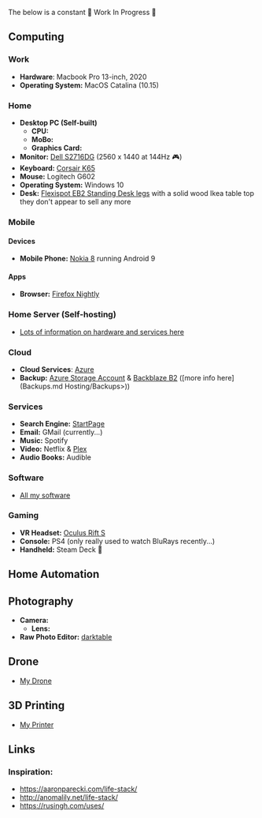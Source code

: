 The below is a constant 🚧 Work In Progress 🚧

## Computing
### Work
- **Hardware**: Macbook Pro 13-inch, 2020
- **Operating System:** MacOS Catalina (10.15)
### Home
- **Desktop PC (Self-built)**
	- **CPU:**
	- **MoBo:**
	- **Graphics Card:**
- **Monitor:** [Dell S2716DG](https://www.dell.com/en-uk/work/shop/cty/dell-27-gaming-monitor-s2716dg/spd/dell-s2716dg-monitor) (2560 x 1440 at 144Hz 🎮)
- **Keyboard:** [Corsair K65](https://www.corsair.com/us/en/Categories/Products/Gaming-Keyboards/CORSAIR-Gaming-K65-RGB-Compact-Mechanical-Gaming-Keyboard/p/CH-9000222-NA)
- **Mouse:** Logitech G602
- **Operating System:** Windows 10
- **Desk:** [Flexispot EB2 Standing Desk legs](https://flexispot.co.uk/desk/height-adjustable-desks/dynamikdesk-eb2.html) with a solid wood Ikea table top they don't appear to sell any more
### Mobile
#### Devices
- **Mobile Phone:** [Nokia 8](https://www.nokia.com/phones/en_int/nokia-8-0) running Android 9
#### Apps
- **Browser:** [Firefox Nightly](https://play.google.com/store/apps/details?id=org.mozilla.fenix&hl=en_GB&gl=US)
### Home Server (Self-hosting)
- [Lots of information on hardware and services here](<../Self Hosting/What I Self Host.md>)
### Cloud
- **Cloud Services**: [Azure](https://azure.microsoft.com)
- **Backup:** [Azure Storage Account](https://docs.microsoft.com/en-us/azure/storage/common/storage-introduction) & [Backblaze B2](https://www.backblaze.com/b2/cloud-storage.html) ([more info here](Backups.md Hosting/Backups>))
### Services
- **Search Engine:** [StartPage](https://www.startpage.com)
- **Email:** GMail (currently...)
- **Music:** Spotify
- **Video:** Netflix & [Plex](https://plex.tv/)
- **Audio Books:** Audible
### Software
- [All my software](../Software/Index.md)
### Gaming
- **VR Headset:** [Oculus Rift S](https://www.oculus.com/rift-s)
- **Console:** PS4 (only really used to watch BluRays recently...)
- **Handheld:** Steam Deck 🎉
## Home Automation

## Photography
- **Camera:** 
	- **Lens:**
- **Raw Photo Editor:** [darktable](https://www.darktable.org/)
## Drone
- [My Drone](<../Drones/My Drone.md>)
## 3D Printing
- [My Printer](<../3D Printing/My Printer.md>)
## Links
### Inspiration:
- https://aaronparecki.com/life-stack/
- http://anomalily.net/life-stack/
- https://rusingh.com/uses/ 

